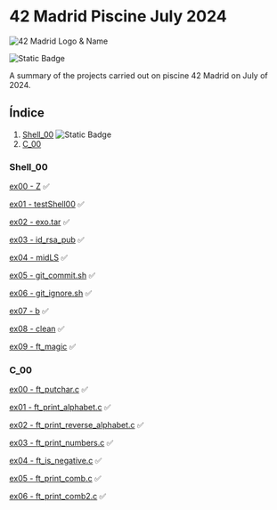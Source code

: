 # 42 Madrid Piscine July 2024

![42 Madrid Logo & Name](https://i.imgur.com/zmCAmkw.png)

![Static Badge](https://img.shields.io/badge/42_Madrid-Student-green?style=flat)

A summary of the projects carried out on piscine 42 Madrid on July of 2024.

## Índice

1. [Shell_00](#Shell_00)
![Static Badge](https://img.shields.io/badge/Complete_100%25-green)
2. [C_00](#C_00)

### Shell_00 <div id='Shell_00' />
[ex00 - Z](https://github.com/DjSurgeon/Pool_Madrid/tree/main/Shell_00/ex00) ✅

[ex01 - testShell00](https://github.com/DjSurgeon/Pool_Madrid/tree/main/Shell_00/ex01) ✅

[ex02 - exo.tar](https://github.com/DjSurgeon/Pool_Madrid/tree/main/Shell_00/ex02) ✅

[ex03 - id_rsa_pub](https://github.com/DjSurgeon/Pool_Madrid/tree/main/Shell_00/ex03) ✅

[ex04 - midLS](https://github.com/DjSurgeon/Pool_Madrid/tree/main/Shell_00/ex04) ✅

[ex05 - git_commit.sh](https://github.com/DjSurgeon/Pool_Madrid/tree/main/Shell_00/ex05) ✅

[ex06 - git_ignore.sh](https://github.com/DjSurgeon/Pool_Madrid/tree/main/Shell_00/ex06) ✅

[ex07 - b](https://github.com/DjSurgeon/Pool_Madrid/tree/main/Shell_00/ex07) ✅

[ex08 - clean](https://github.com/DjSurgeon/Pool_Madrid/tree/main/Shell_00/ex08) ✅

[ex09 - ft_magic](https://github.com/DjSurgeon/Pool_Madrid/tree/main/Shell_00/ex09) ✅

### C_00 <div id='C_00'/>
[ex00 - ft_putchar.c](https://github.com/DjSurgeon/Pool_Madrid/tree/main/C_00/ex00) ✅

[ex01 - ft_print_alphabet.c](https://github.com/DjSurgeon/Pool_Madrid/tree/main/C_00/ex01) ✅

[ex02 - ft_print_reverse_alphabet.c](https://github.com/DjSurgeon/Pool_Madrid/tree/main/C_00/ex02) ✅

[ex03 - ft_print_numbers.c](https://github.com/DjSurgeon/Pool_Madrid/tree/main/C_00/ex03) ✅

[ex04 - ft_is_negative.c](https://github.com/DjSurgeon/Pool_Madrid/tree/main/C_00/ex04) ✅

[ex05 - ft_print_comb.c](https://github.com/DjSurgeon/Pool_Madrid/tree/main/C_00/ex05) ✅

[ex06 - ft_print_comb2.c](https://github.com/DjSurgeon/Pool_Madrid/tree/main/C_00/ex06) ✅
